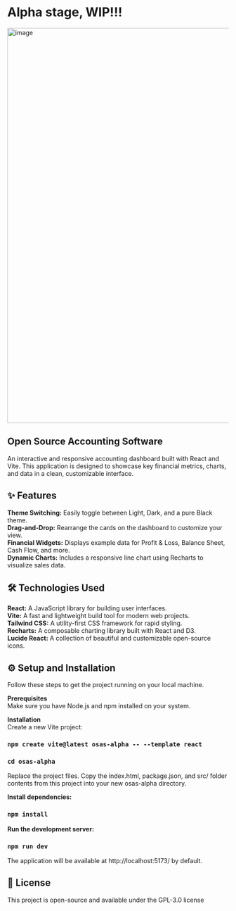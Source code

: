 # Alpha stage, WIP!!! 

<img width="1817" height="898" alt="image" src="https://github.com/user-attachments/assets/1c5850cc-16e1-445c-a6fb-52470a11c283" />


## Open Source Accounting Software

An interactive and responsive accounting dashboard built with React and Vite. This application is designed to showcase key financial metrics, charts, and data in a clean, customizable interface.

## ✨ Features
**Theme Switching:** Easily toggle between Light, Dark, and a pure Black theme.\
**Drag-and-Drop:** Rearrange the cards on the dashboard to customize your view.\
**Financial Widgets:** Displays example data for Profit & Loss, Balance Sheet, Cash Flow, and more.\
**Dynamic Charts:** Includes a responsive line chart using Recharts to visualize sales data.

## 🛠️ Technologies Used
**React:** A JavaScript library for building user interfaces.\
**Vite:** A fast and lightweight build tool for modern web projects.\
**Tailwind CSS:** A utility-first CSS framework for rapid styling.\
**Recharts:** A composable charting library built with React and D3.\
**Lucide React:** A collection of beautiful and customizable open-source icons.

## ⚙️ Setup and Installation
Follow these steps to get the project running on your local machine.

**Prerequisites** \
Make sure you have Node.js and npm installed on your system.

**Installation**\
Create a new Vite project:
### `npm create vite@latest osas-alpha -- --template react`
### `cd osas-alpha`

Replace the project files. Copy the index.html, package.json, and src/ folder contents from this project into your new osas-alpha directory. 

**Install dependencies:** 
### `npm install`

**Run the development server:** 
### `npm run dev`


The application will be available at http://localhost:5173/ by default.


## 📄 License
This project is open-source and available under the GPL-3.0 license

